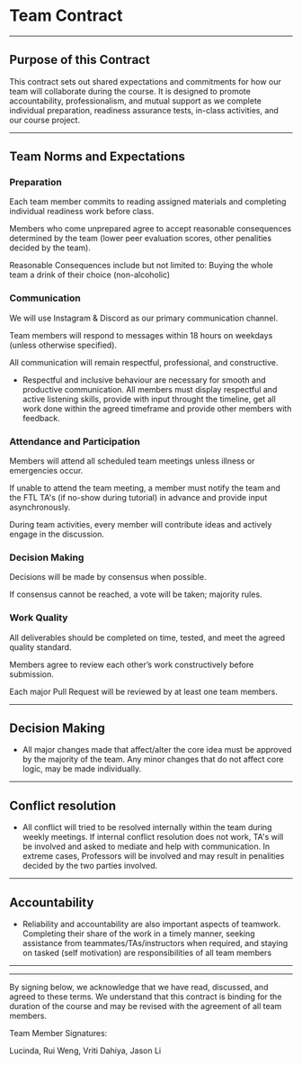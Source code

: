 # Team Contract
---
## Purpose of this Contract

This contract sets out shared expectations and commitments for how our team will collaborate during the course. It is designed to promote accountability, professionalism, and mutual support as we complete individual preparation, readiness assurance tests, in-class activities, and our course project.

---
## Team Norms and Expectations
### Preparation
Each team member commits to reading assigned materials and completing individual readiness work before class.

Members who come unprepared agree to accept reasonable consequences determined by the team (lower peer evaluation scores, other penalities decided by the team).

Reasonable Consequences include but not limited to: Buying the whole team a drink of their choice (non-alcoholic)

### Communication
We will use Instagram & Discord as our primary communication channel.

Team members will respond to messages within 18 hours on weekdays (unless otherwise specified).

All communication will remain respectful, professional, and constructive.
    

* Respectful and inclusive behaviour are necessary for smooth and productive communication. All members must display respectful and active listening skills, provide with input throught the timeline, get all work done within the agreed timeframe and provide other members with feedback.  

### Attendance and Participation
Members will attend all scheduled team meetings unless illness or emergencies occur.

If unable to attend the team meeting, a member must notify the team and the FTL TA's (if no-show during tutorial) in advance and provide input asynchronously.

During team activities, every member will contribute ideas and actively engage in the discussion.

### Decision Making
Decisions will be made by consensus when possible.

If consensus cannot be reached, a vote will be taken; majority rules.

### Work Quality
All deliverables should be completed on time, tested, and meet the agreed quality standard.

Members agree to review each other’s work constructively before submission.

Each major Pull Request will be reviewed by at least one team members.

--- 
## Decision Making

* All major changes made that affect/alter the core idea must be approved by the majority of the team. Any minor changes that do not affect core logic, may be made individually. 

---
## Conflict resolution

* All conflict will tried to be resolved internally within the team during weekly meetings. If internal conflict resolution does not work, TA's will be involved and asked to mediate and help with communication. In extreme cases, Professors will be involved and may result in penalities decided by the two parties involved. 

---

## Accountability

* Reliability and accountability are also important aspects of teamwork. Completing their share of the work in a timely manner, seeking assistance from teammates/TAs/instructors when required, and staying on tasked (self motivation) are responsibilities of all team members

---

---

By signing below, we acknowledge that we have read, discussed, and agreed to these terms. We understand that this contract is binding for the duration of the course and may be revised with the agreement of all team members.

Team Member Signatures:

Lucinda, Rui Weng, Vriti Dahiya, Jason Li

